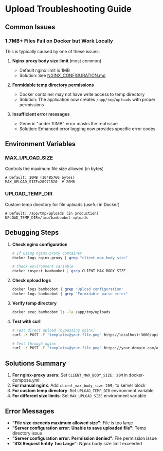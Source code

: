 # Upload Troubleshooting Guide

## Common Issues

### 1.7MB+ Files Fail on Docker but Work Locally

This is typically caused by one of these issues:

1. **Nginx proxy body size limit** (most common)
   - Default nginx limit is 1MB
   - Solution: See [NGINX_CONFIGURATION.md](./NGINX_CONFIGURATION.md)

2. **Formidable temp directory permissions**
   - Docker container may not have write access to temp directory
   - Solution: The application now creates `/app/tmp/uploads` with proper permissions

3. **Insufficient error messages**
   - Generic "under 10MB" error masks the real issue
   - Solution: Enhanced error logging now provides specific error codes

## Environment Variables

### MAX_UPLOAD_SIZE
Controls the maximum file size allowed (in bytes)
```env
# Default: 10MB (10485760 bytes)
MAX_UPLOAD_SIZE=20971520  # 20MB
```

### UPLOAD_TEMP_DIR
Custom temp directory for file uploads (useful in Docker)
```env
# Default: /app/tmp/uploads (in production)
UPLOAD_TEMP_DIR=/tmp/bamboobot-uploads
```

## Debugging Steps

1. **Check nginx configuration**
   ```bash
   # If using nginx-proxy container
   docker logs nginx-proxy | grep "client_max_body_size"
   
   # Check environment variable
   docker inspect bamboobot | grep CLIENT_MAX_BODY_SIZE
   ```

2. **Check upload logs**
   ```bash
   docker logs bamboobot | grep "Upload configuration"
   docker logs bamboobot | grep "Formidable parse error"
   ```

3. **Verify temp directory**
   ```bash
   docker exec bamboobot ls -la /app/tmp/uploads
   ```

4. **Test with curl**
   ```bash
   # Test direct upload (bypassing nginx)
   curl -X POST -F "template=@your-file.png" http://localhost:3000/api/upload
   
   # Test through nginx
   curl -X POST -F "template=@your-file.png" https://your-domain.com/api/upload
   ```

## Solutions Summary

1. **For nginx-proxy users**: Set `CLIENT_MAX_BODY_SIZE: 20M` in docker-compose.yml
2. **For manual nginx**: Add `client_max_body_size 20M;` to server block
3. **For custom temp directory**: Set `UPLOAD_TEMP_DIR` environment variable
4. **For different size limits**: Set `MAX_UPLOAD_SIZE` environment variable

## Error Messages

- **"File size exceeds maximum allowed size"**: File is too large
- **"Server configuration error: Unable to save uploaded file"**: Temp directory issue
- **"Server configuration error: Permission denied"**: File permission issue
- **"413 Request Entity Too Large"**: Nginx body size limit exceeded